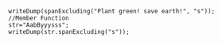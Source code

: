 ```luceescript+trycf
writeDump(spanExcluding("Plant green! save earth!", "s"));
//Member Function
str="AabByyysss";
writeDump(str.spanExcluding("s"));
```